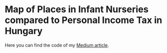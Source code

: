 # Map of Places in Infant Nurseries compared to Personal Income Tax in Hungary

Here you can find the code of my [Medium article](https://github.com/MatyasSebestyen/map_hun_nurseryplaces-incometax.git).
